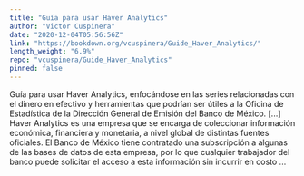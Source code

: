 ```yaml
---
title: "Guía para usar Haver Analytics"
author: "Victor Cuspinera"
date: "2020-12-04T05:56:56Z"
link: "https://bookdown.org/vcuspinera/Guide_Haver_Analytics/"
length_weight: "6.9%"
repo: "vcuspinera/Guide_Haver_Analytics"
pinned: false
---
```


Guía para usar Haver Analytics, enfocándose en las series relacionadas con el dinero en efectivo y herramientas que podrían ser útiles a la Oficina de Estadística de la Dirección General de Emisión del Banco de México. [...] Haver Analytics es una empresa que se encarga de coleccionar información económica, financiera y monetaria, a nivel global de distintas fuentes oficiales. El Banco de México tiene contratado una subscripción a algunas de las bases de datos de esta empresa, por lo que cualquier trabajador del banco puede solicitar el acceso a esta información sin incurrir en costo ...
